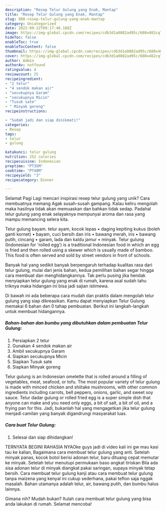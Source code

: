 ```yaml
---
description: "Resep Telur Gulung yang Enak, Mantap"
title: "Resep Telur Gulung yang Enak, Mantap"
slug: 988-resep-telur-gulung-yang-enak-mantap
category: Uncategorized
date: 2022-09-22T09:17:48.188Z
image: https://img-global.cpcdn.com/recipes/cdb3d1a0882ad95c/680x482cq70/telur-gulung-foto-resep-utama.jpg
hideToc: false
enableToc: true
enableTocContent: false
thumbnail: https://img-global.cpcdn.com/recipes/cdb3d1a0882ad95c/680x482cq70/telur-gulung-foto-resep-utama.jpg
cover: https://img-global.cpcdn.com/recipes/cdb3d1a0882ad95c/680x482cq70/telur-gulung-foto-resep-utama.jpg
author: Admin
authorAv: notfound
ratingvalue: 4
reviewcount: 25
recipeingredient:
- "2 telur"
- "4 sendok makan air"
- "secukupnya Garam"
- "secukupnya Micin"
- "Tusuk sate"
- " Minyak goreng"
recipeinstructions:

- "Sudah jadi dan siap dinikmati!"
categories:
- Resep
tags:
- telur
- gulung

katakunci: telur gulung 
nutrition: 252 calories
recipecuisine: Indonesian
preptime: "PT35M"
cooktime: "PT48M"
recipeyield: "3"
recipecategory: Dinner

---
```



Selamat Pagi Lagi mencari inspirasi resep telur gulung yang unik? Cara membuatnya memang Agak susah-susah gampang. Kalau keliru mengolah maka hasilnya tidak akan memuaskan dan bahkan tidak sedap. Padahal telur gulung yang enak selayaknya mempunyai aroma dan rasa yang mampu memancing selera kita.


Telur gulung bayam. telur ayam, kocok lepas • daging kepiting kukus (boleh ganti kornet) • bayam, cuci bersih dan iris • bawang merah, iris • bawang putih, cincang • garam, lada dan kaldu jamur • minyak. Telur gulung (Indonesian for &#39;rolled egg&#39;) is a traditional Indonesian food in which an egg is fried and then rolled using a skewer which is usually made of bamboo. This food is often served and sold by street vendors in front of schools.

Banyak hal yang sedikit banyak berpengaruh terhadap kualitas rasa dari telur gulung, mulai dari jenis bahan, kedua pemilihan bahan segar hingga cara membuat dan menghidangkannya. Tak perlu pusing jika hendak menyiapkan telur gulung yang enak di rumah, karena asal sudah tahu triknya maka hidangan ini bisa jadi sajian istimewa.


Di bawah ini ada beberapa cara mudah dan praktis dalam mengolah telur gulung yang siap dikreasikan. Kamu dapat menyiapkan Telur Gulung memakai 6 bahan dan 0 tahap pembuatan. Berikut ini langkah-langkah untuk membuat hidangannya.

<!--inarticleads1-->

##### Bahan-bahan dan bumbu yang dibutuhkan dalam pembuatan Telur Gulung:

1. Persiapkan 2 telur
1. Gunakan 4 sendok makan air
1. Ambil secukupnya Garam
1. Siapkan secukupnya Micin
1. Siapkan Tusuk sate
1. Siapkan  Minyak goreng


Telur gulung is an Indonesian omelette that is rolled around a filling of vegetables, meat, seafood, or tofu. The most popular variety of telur gulung is made with minced chicken and shiitake mushrooms, with other common ingredients including carrots, bell peppers, onions, garlic, and sweet soy sauce. Telur dadar gulung or rolled fried egg is a super simple dish that anyone can make and you need only eggs, a bit of salt, a bit of oil, and a frying pan for this. Jadi, bukanlah hal yang mengagetkan jika telur gulung menjadi camilan yang banyak digandrungi masyarakat luas. 

<!--inarticleads2-->

##### Cara buat Telur Gulung:


1. Selesai dan siap dihidangkan!

TERNYATA BEGINI RAHASIA NYAOke guys jadi di video kali ini gw mau kasi tau ke kalian, Bagaimana cara membuat telur gulung yang anti. Setelah minyak panas, kocok botol berisi adonan telur, baru dituang cepat memutar ke minyak. Setelah telur menutupi permukaan baso angkat tiriskan Bila ada sisa adonan telur di minyak diangkat pakai saringan, supaya minyak tetap bersih. Cara membuat telur gulung kanji atau cara membuat telur gulung tanpa maizena yang kenyal ini cukup sederhana, pakai teflon saja nggak masalah. Bahan utamanya adalah telur, air, bawang putih, dan bumbu halus lainnya. 

Gimana nih? Mudah bukan? Itulah cara membuat telur gulung yang bisa anda lakukan di rumah. Selamat mencoba!
